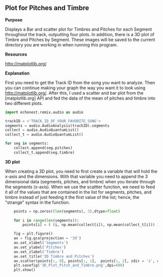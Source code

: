 ## Plot for Pitches and Timbre

**Purpose**

Displays a Bar and scatter plot for Timbres and Pitches for each Segment throughout the track, outputting four plots. In addition, there is a 3D plot of Timbre
and Pitches by Segment. These images will be saved to the current directory you are working in when running this program.

**Resources**

http://matplotlib.org/

**Explanation**

First you need to get the Track ID from the song you want to analyze. Then you can continue making your
graph the way you want it to look using http://matplotlib.org/. After this, I used a scatter and bar plot from 
the [matplotlib.org] API and fed the data of the mean of pitches and timbre into two different plots. 

```python
import echonest.remix.audio as audio

trackID = <'TRACK_ID_OF_YOUR_FAVORITE_SONG'>
segments = audio.AudioAnalysis(trackID).segments
collect = audio.AudioQuantumList()
collect_t = audio.AudioQuantumList()

for seg in segments:
    collect.append(seg.pitches)
    collect_t.append(seg.timbre)
```

**3D plot**

When creating a 3D plot, you need to first create a variable that will hold the x-axis and the dimensions. With
that variable you need to append the 3 dimensional data (segments, pitches, and timbre) when you iterate through
the segments (x-axis). When we use the scattter function, we need to feed it all of the values that are contained
in the list for segments, pitches, and timbre instead of just feeding it the first value of the list; hence, the 
"strange" syntax in the function.

```python
    points = np.zeros((len(segments), 3),dtype=float)    
    
    for i in range(len(segments)):        
        points[i] = ( (i, np.mean(collect[i]), np.mean(collect_t[i])) )    

    fig = plt.figure()
    ax = fig.gca(projection = '3d')
    ax.set_xlabel('Segments')
    ax.set_ylabel('Pitches')
    ax.set_zlabel('Timbre')
    ax.set_title('3D Timbre and Pitches')
    ax.scatter(points[:, 0], points[:, 1],  points[:, 2], zdir = 'z', c = '.5')    
    plt.savefig('3D_Plot_Pitch_and_Timbre.png',dpi=600) 
    plt.show()
```
